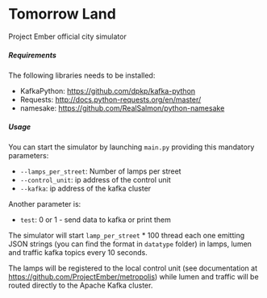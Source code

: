 # Tomorrow Land
Project Ember official city simulator

##### Requirements
The following libraries needs to be installed:

- KafkaPython: https://github.com/dpkp/kafka-python
- Requests: http://docs.python-requests.org/en/master/
- namesake: https://github.com/RealSalmon/python-namesake

##### Usage
You can start the simulator by launching `main.py` providing
this mandatory parameters:

- `--lamps_per_street`: Number of lamps per street
- `--control_unit`: ip address of the control unit
- `--kafka`: ip address of the kafka cluster

Another parameter is:

- `test`: 0 or 1 - send data to kafka or print them

The simulator will start `lamp_per_street` * 100 thread each one emitting JSON
strings (you can find the format in `datatype` folder) in lamps, lumen and traffic kafka topics
every 10 seconds. 

The lamps will be registered to the local control unit (see documentation at
https://github.com/ProjectEmber/metropolis) while lumen and traffic will be routed directly
to the Apache Kafka cluster.


